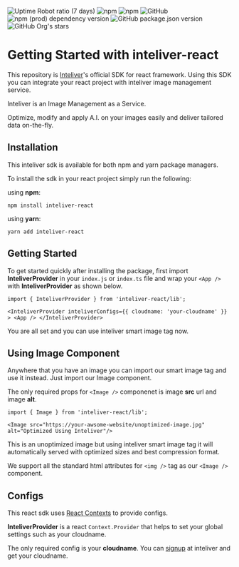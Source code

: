![Uptime Robot ratio (7 days)](https://img.shields.io/uptimerobot/ratio/7/m792625244-6873250b63bc5655343e521c)
![npm](https://img.shields.io/npm/v/inteliver-react)
![npm](https://img.shields.io/npm/dw/inteliver-react)
![GitHub](https://img.shields.io/github/license/inteliver/inteliver-react)
![npm (prod) dependency version](https://img.shields.io/npm/dependency-version/inteliver-react/react)
![GitHub package.json version](https://img.shields.io/github/package-json/v/inteliver/inteliver-react)
![GitHub Org's stars](https://img.shields.io/github/stars/inteliver?style=social)

# Getting Started with inteliver-react

This repository is [Inteliver](https://www.inteliver.com)'s official SDK for react framework. Using this SDK you can integrate your react project with inteliver image management service.

Inteliver is an Image Management as a Service.

Optimize, modify and apply A.I. on your images easily and deliver tailored data on-the-fly.

## Installation

This inteliver sdk is available for both npm and yarn package managers.

To install the sdk in your react project simply run the following:

using **npm**:

`npm install inteliver-react`

using **yarn**:

`yarn add inteliver-react`

## Getting Started

To get started quickly after installing the package, first import **InteliverProvider** in your `index.js` or `index.ts` file and wrap your `<App />` with **InteliverProvider** as shown below.

`import { InteliverProvider } from 'inteliver-react/lib';`

`<InteliverProvider inteliverConfigs={{ cloudname: 'your-cloudname' }} > <App /> </InteliverProvider>`

You are all set and you can use inteliver smart image tag now.

## Using Image Component

Anywhere that you have an image you can import our smart image tag and use it instead. Just import our Image component.

The only required props for `<Image />` componenet is image **src** url and image **alt**.

`import { Image } from 'inteliver-react/lib';`

`<Image src="https://your-awsome-website/unoptimized-image.jpg" alt="Optimized Using Inteliver"/>`

This is an unoptimized image but using inteliver smart image tag it will automatically served with optimized sizes and best compression format.

We support all the standard html attributes for `<img />` tag as our `<Image />` component.

## Configs

This react sdk uses [React Contexts](https://reactjs.org/docs/context.html) to provide configs.

**InteliverProvider** is a react `Context.Provider` that helps to set your global settings such as your cloudname.

The only required config is your **cloudname**. You can [signup](https://panel.inteliver.com/signup) at inteliver and get your cloudname.

